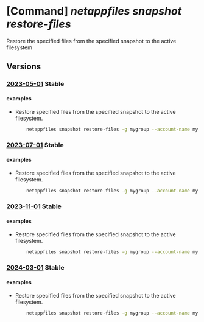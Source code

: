 # [Command] _netappfiles snapshot restore-files_

Restore the specified files from the specified snapshot to the active filesystem

## Versions

### [2023-05-01](/Resources/mgmt-plane/L3N1YnNjcmlwdGlvbnMve30vcmVzb3VyY2Vncm91cHMve30vcHJvdmlkZXJzL21pY3Jvc29mdC5uZXRhcHAvbmV0YXBwYWNjb3VudHMve30vY2FwYWNpdHlwb29scy97fS92b2x1bWVzL3t9L3NuYXBzaG90cy97fS9yZXN0b3JlZmlsZXM=/2023-05-01.xml) **Stable**

<!-- mgmt-plane /subscriptions/{}/resourcegroups/{}/providers/microsoft.netapp/netappaccounts/{}/capacitypools/{}/volumes/{}/snapshots/{}/restorefiles 2023-05-01 -->

#### examples

- Restore specified files from the specified snapshot to the active filesystem.
    ```bash
        netappfiles snapshot restore-files -g mygroup --account-name myaccname --pool-name mypoolname --volume-name myvolname --name mysnapname --file-paths myfilepaths
    ```

### [2023-07-01](/Resources/mgmt-plane/L3N1YnNjcmlwdGlvbnMve30vcmVzb3VyY2Vncm91cHMve30vcHJvdmlkZXJzL21pY3Jvc29mdC5uZXRhcHAvbmV0YXBwYWNjb3VudHMve30vY2FwYWNpdHlwb29scy97fS92b2x1bWVzL3t9L3NuYXBzaG90cy97fS9yZXN0b3JlZmlsZXM=/2023-07-01.xml) **Stable**

<!-- mgmt-plane /subscriptions/{}/resourcegroups/{}/providers/microsoft.netapp/netappaccounts/{}/capacitypools/{}/volumes/{}/snapshots/{}/restorefiles 2023-07-01 -->

#### examples

- Restore specified files from the specified snapshot to the active filesystem.
    ```bash
        netappfiles snapshot restore-files -g mygroup --account-name myaccname --pool-name mypoolname --volume-name myvolname --name mysnapname --file-paths myfilepaths
    ```

### [2023-11-01](/Resources/mgmt-plane/L3N1YnNjcmlwdGlvbnMve30vcmVzb3VyY2Vncm91cHMve30vcHJvdmlkZXJzL21pY3Jvc29mdC5uZXRhcHAvbmV0YXBwYWNjb3VudHMve30vY2FwYWNpdHlwb29scy97fS92b2x1bWVzL3t9L3NuYXBzaG90cy97fS9yZXN0b3JlZmlsZXM=/2023-11-01.xml) **Stable**

<!-- mgmt-plane /subscriptions/{}/resourcegroups/{}/providers/microsoft.netapp/netappaccounts/{}/capacitypools/{}/volumes/{}/snapshots/{}/restorefiles 2023-11-01 -->

#### examples

- Restore specified files from the specified snapshot to the active filesystem.
    ```bash
        netappfiles snapshot restore-files -g mygroup --account-name myaccname --pool-name mypoolname --volume-name myvolname --name mysnapname --file-paths myfilepaths
    ```

### [2024-03-01](/Resources/mgmt-plane/L3N1YnNjcmlwdGlvbnMve30vcmVzb3VyY2Vncm91cHMve30vcHJvdmlkZXJzL21pY3Jvc29mdC5uZXRhcHAvbmV0YXBwYWNjb3VudHMve30vY2FwYWNpdHlwb29scy97fS92b2x1bWVzL3t9L3NuYXBzaG90cy97fS9yZXN0b3JlZmlsZXM=/2024-03-01.xml) **Stable**

<!-- mgmt-plane /subscriptions/{}/resourcegroups/{}/providers/microsoft.netapp/netappaccounts/{}/capacitypools/{}/volumes/{}/snapshots/{}/restorefiles 2024-03-01 -->

#### examples

- Restore specified files from the specified snapshot to the active filesystem.
    ```bash
        netappfiles snapshot restore-files -g mygroup --account-name myaccname --pool-name mypoolname --volume-name myvolname --name mysnapname --file-paths myfilepaths
    ```

